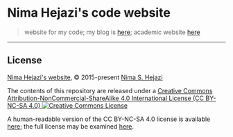 # Nima Hejazi's code website

> website for my code; my blog is [here](http://blog.nimahejazi.org);
> academic website [here](https://www.stat.berkeley.edu/~nhejazi)

---

## License

[Nima Hejazi's website](https://nimahejazi.org), &copy; 2015-present
[Nima S. Hejazi](https://nimahejazi.org)

The contents of this repository are released under a <a rel="license"
href="http://creativecommons.org/licenses/by-nc-sa/4.0/">Creative Commons
Attribution-NonCommercial-ShareAlike 4.0 International License (CC BY-NC-SA 4.0)
<a rel="license" href="http://creativecommons.org/licenses/by-nc-sa/4.0/"><img
alt="Creative Commons License"
style="border-width:0"
src="https://i.creativecommons.org/l/by-nc-sa/4.0/80x15.png" /></a>

A human-readable version of the CC BY-NC-SA 4.0 license is available
[here](https://creativecommons.org/licenses/by-nc-sa/4.0/); the full license may
be examined [here](https://creativecommons.org/licenses/by-nc-sa/4.0/legalcode).

